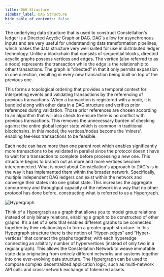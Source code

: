 ```yaml
---
title: DAG Structure
sidebar_label: DAG Structure
hide_table_of_contents: false
---
```

<intro-end />

The underlying data structure that is used to construct Constellation's ledger is a Directed Acyclic Graph or DAG. DAG's allow for asynchronous inputs and are very useful for understanding data transformation pipelines, which makes the data structure very well suited for use in distributed ledger technology. Unlike a blockchain that consists of sequential blocks, directed acyclic graphs possess vertices and edges. The vertice (also referred to as a node) represents the transaction while the edge is the relationship to other transactions. The graph is "directed" in that it only permits expansion in one direction, resulting in every new transaction being built on top of the previous one.

This forms a topological ordering that provides a temporal context for interpreting events and validating transactions by the referencing of previous transactions. When a transaction is registered with a node, it is bundled along with other data in a DAG structure and verifies prior references during validation. Those prior references are chosen according to an algorithm that will also check to ensure there is no conflict with previous transactions. This removes the unnecessary burden of checking against the entire global ledger state which is common in traditional blockchains. In this model, the vertices/nodes become the ‘miners’, enabling fee-less transactions to be feasible.

Each node can have more than one parent root which enables significantly more transactions to be validated in parallel since the protocol doesn't have to wait for a transaction to complete before processing a new one. This structure begins to branch out as more and more vertices become interconnected. What is novel about Constellation's approach to DAG's is in the way it has implemented them within the broader network. Specifically, multiple independent DAG ledgers can exist within the network and converge their states into one global state. This increases the aggregate concurrency and throughput capacity of the network in a way that no other protocol has done before, constructing what is referred to as a Hypergraph.

![Hypergraph](/img/coreconcepts/graphvshypergraph.jpeg)

Think of a Hypergraph as a graph that allows you to model group relations instead of only binary relations, enabling a graph to be constructed of other graphs. It’s a set of a sets that enables different graphs to be connected together by their relationships to form a greater graph structure. In this Hypergraph structure there is the notion of “Hyper-edges” and “Hyper-vertices” that connect the graphs together, with each hyperedge connecting an arbitrary number of hypervertices (instead of only two in a regular graph). This allows the Constellation Network to weave immutable state data originating from entirely different networks and systems together into one ever-evolving data structure. The Hypergraph can be used to compose complex decentralized application logic, such as multi-network API calls and cross-network exchange of tokenized assets.
